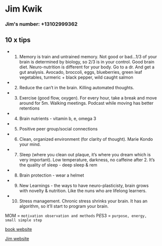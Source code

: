 # Jim Kwik

### Jim's number: +13102999362

## 10 x tips
+ 1. Memory is train and untrained memory. Not good or bad…1/3 of your brain is determined by biology, so 2/3 is in your control. Good brain diet. Neuro-nutrition is different for your body. Go to a dr. And get a gut analysis. Avocado, broccoli, eggs, blueberries, green leaf vegetables, turmeric + black pepper, wild caught salmon
+ 2. Reduce the can’t in the brain. Killing automated thoughts. 
+ 3. Exercise (good flow, oxygen). For every hour, take a break and move around for 5m. Walking meetings. Podcast while moving has better retentions
+ 4. Brain nutrients - vitamin b, e, omega 3
+ 5. Positive peer group/social connections
+ 6. Clean, organized environment (for clarity of thought). Marie Kondo your mind. 
+ 7. Sleep (where you clean out plaque, it’s where you dream which is very important). Low temperature, darkness, no caffeine after 2. It’s the quality of sleep - deep sleep & rem 
+ 8. Brain protection - wear a helmet 
+ 9. New Learnings - the ways to have neuro-plasticisty, brain grows with novelty & nutrition. Like the nuns who are lifelong learners. 
+ 10. Stress management. Chronic stress shrinks your brain. It has an algorithm, so it’ll start to program your brain.

MOM = `motivation observation and methods`
P*E*S3 = `purpose, energy, small simple step`

[book website](https://www.limitlessbook.com)

[Jim website](https://jimkwik.com)
